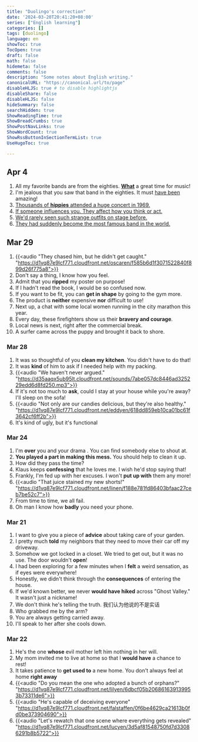 ```yaml
---
title: "Duolingo's correction"
date: '2024-03-20T20:41:20+08:00'
series: ["English learning"]
categories: []
tags: [duolingo]
language: en
showToc: true
TocOpen: true
draft: false
math: false
hidemeta: false
comments: false
description: "Some notes about English writing."
canonicalURL: "https://canonical.url/to/page"
disableHLJS: true # to disable highlightjs
disableShare: false
disableHLJS: false
hideSummary: false
searchHidden: true
ShowReadingTime: true
ShowBreadCrumbs: true
ShowPostNavLinks: true
ShowWordCount: true
ShowRssButtonInSectionTermList: true
UseHugoToc: true

---
```


## Apr 4

1. All my favorite bands are from the eighties. **<u>What</u>** a great time for music!
2. I'm jealous that you saw that band in the eighties. It must <u>have been</u> amazing!
3. <u>Thousands of **hippies** attended a huge concert in 1969.</u>
4. <u>If someone influences you. They affect how you think or act.</u>
5. <u>We'd rarely seen such strange outfits on stage before.</u>
6. <u>They had suddenly become the most famous band in the world.</u>

## Mar 29

1. {{<audio "They chased him, but he didn't get caught." "https://d1vq87e9lcf771.cloudfront.net/oscaren/f585b6d1f3071522840f899d26f775a8">}}
2. Don't say a thing, I know how you feel.
3. Admit that you **ripped** my poster on purpose!
4. If I hadn't read the book, I would be so confused now.
5. If you want to be fit, you can **get in shape** by going to the gym more.
6. The product is **neither** expensive **nor** difficult to use!
7. Next up, a chat with some local women running in the city marathon this year.
8. Every day, these firefighters show us their **bravery and courage**.
9. Local news is next, right after the commercial break.
10. A surfer came across the puppy and brought it back to shore.

### Mar 28

1. It was so thoughtful of you **clean my kitchen**. You didn't have to do that!
2. It was **kind** of him to ask if I needed help with my packing.
3. {{<audio "We haven't never argued." "https://d35aaqx5ub95lt.cloudfront.net/sounds/7abe057dc8446ad325229edd6d8fd250.mp3">}}
4. If it's not too much to **ask**, could I stay at your house while you're away? I'll sleep on the sofa!
5. {{<audio "Not only are our candies delicious, but they're also healthy." "https://d1vq87e9lcf771.cloudfront.net/eddyen/618dd859eb10ca01bc61f3642cf6ff2b">}}
6. It's kind of ugly, but it's functional

### Mar 24

1. I'm **over** you and your drama . You can find somebody else to shout at.
2. **You played a part in making this mess.** You should help to clean it up.
3. How did they pass the time?
4. Klaus keeps **confessing** that he loves me. I wish he'd stop saying that!
5. Frankly, I'm fed up with her excuses. I won't **put up with** them any more!
6. {{<audio "That juice stained my new shorts!" "https://d1vq87e9lcf771.cloudfront.net/linen/f188e781fd86403bfaac27ceb7be52c7">}}
7. From time to time, we all fail.
8. Oh man I know how **badly** you need your phone.

### Mar 21

1. I want to give you a piece of **advice** about taking care of your garden.
2. I pretty much **told** my neighbors that they need to move their car off my driveway.
3. Somehow we got locked in a closet. We tried to get out, but it was no use. The door wouldn't **open**!
4. I had been exploring for a few minutes when I **felt** a weird sensation, as if eyes were everywhere!
5. Honestly, we didn't think through the **consequences** of entering the house.
6. If we'd known better, we never **would have hiked** across "Ghost Valley." It wasn't just a nickname!
7. We don't think he's telling the truth. 我们认为他说的不是实话
8. Who grabbed me by the arm?
9. You are always getting carried away.
10. I'll speak to her after she cools down.

### Mar 22

1. He's the one **whose** evil mother left him nothing in her will.
2. My mom invited me to live at home so that I **would have** a chance to rest!  
3. It takes patience to **get used to** a new home. You don't always feel at home **right away**
4. {{<audio "Do you mean the one who adopted a bunch of orphans?" "https://d1vq87e9lcf771.cloudfront.net/lilyen/6dbcf05b206861639139953b73311de6">}}
5. {{<audio "He's capable of deceiving everyone" "https://d1vq87e9lcf771.cloudfront.net/falstaffen/0f6be4629ca21613b0fd0be373904690">}}
6. {{<audio "Let's rewatch that one scene where everything gets revealed" "https://d1vq87e9lcf771.cloudfront.net/lucyen/3d5af81548750fd7d33086291b8b5722">}}
